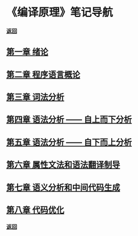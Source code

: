 # 《编译原理》笔记导航

#### [返回](../index.md)

## [第一章 绪论](./ch1.md)

## [第二章 程序语言概论](./ch2.md)

## [第三章 词法分析](./ch3.md)

## [第四章 语法分析 —— 自上而下分析](./ch4.md)

## [第五章 语法分析 —— 自下而上分析](./ch5.md)

## [第六章 属性文法和语法翻译制导](./ch6.md)

## [第七章 语义分析和中间代码生成](./ch7.md)

## [第八章 代码优化](./ch8.md)

#### [返回](../index.md)

